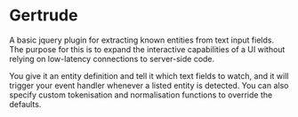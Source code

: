 Gertrude
========

A basic jquery plugin for extracting known entities from text input fields. 
The purpose for this is to expand the interactive capabilities of a UI without 
relying on low-latency connections to server-side code. 

You give it an entity definition and tell it which text fields to watch, and it
will trigger your event handler whenever a listed entity is detected. You can
also specify custom tokenisation and normalisation functions to override the 
defaults.